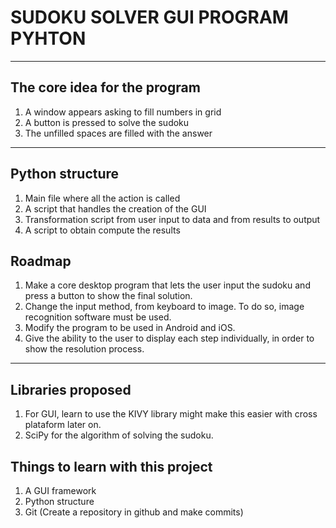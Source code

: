 # SUDOKU SOLVER GUI PROGRAM PYHTON
---
## The core idea for the program
  1. A window appears asking to fill numbers in grid
  2. A button is pressed to solve the sudoku
  3. The unfilled spaces are filled with the answer

--- 
## Python structure
  1. Main file where all the action is called
  2. A script that handles the creation of the GUI
  3. Transformation script from user input to data and from results
     to output
  4. A script to obtain compute the results

## Roadmap
  1. Make a core desktop program that lets the user input the sudoku and press a button to show the final solution.
  2. Change the input method, from keyboard to image. To do so, image recognition software must be used. 
  3. Modify the program to be used in Android and iOS. 
  4. Give the ability to the user to display each step individually, in order to show the resolution process.
---
## Libraries proposed
  1. For GUI, learn to use the KIVY library might make this easier with cross plataform later on.
  2. SciPy for the algorithm of solving the sudoku. 
  
## Things to learn with this project
  1. A GUI framework
  2. Python structure
  3. Git (Create a repository in github and make commits)
